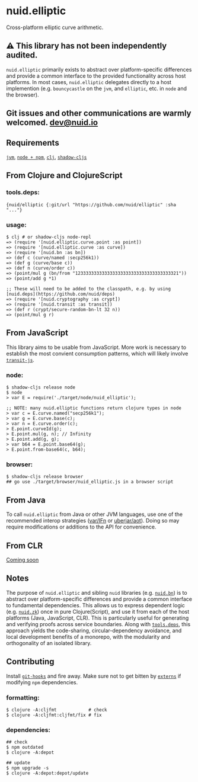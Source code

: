 # nuid.elliptic

Cross-platform elliptic curve arithmetic.

## ⚠️  This library has not been independently audited.

`nuid.elliptic` primarily exists to abstract over platform-specific differences and provide a common interface to the provided functionality across host platforms. In most cases, `nuid.elliptic` delegates directly to a host implemention (e.g. `bouncycastle` on the `jvm`, and `elliptic`, etc. in `node` and the browser).

## Git issues and other communications are warmly welcomed. [dev@nuid.io](mailto:dev@nuid.io)

## Requirements

[`jvm`](https://www.java.com/en/download/), [`node + npm`](https://nodejs.org/en/download/), [`clj`](https://clojure.org/guides/getting_started), [`shadow-cljs`](https://shadow-cljs.github.io/docs/UsersGuide.html#_installation)

## From Clojure and ClojureScript

### tools.deps:

`{nuid/elliptic {:git/url "https://github.com/nuid/elliptic" :sha "..."}`

### usage:

```
$ clj # or shadow-cljs node-repl
=> (require '[nuid.elliptic.curve.point :as point])
=> (require '[nuid.elliptic.curve :as curve])
=> (require '[nuid.bn :as bn])
=> (def c (curve/named :secp256k1))
=> (def g (curve/base c))
=> (def n (curve/order c))
=> (point/mul g (bn/from "123333333333333333333333333333333333321"))
=> (point/add g *1)

;; These will need to be added to the classpath, e.g. by using [nuid.deps](https://github.com/nuid/deps)
=> (require '[nuid.cryptography :as crypt])
=> (require '[nuid.transit :as transit])
=> (def r (crypt/secure-random-bn-lt 32 n))
=> (point/mul g r)
```

## From JavaScript

This library aims to be usable from JavaScript. More work is necessary to establish the most convient consumption patterns, which will likely involve [`transit-js`](https://github.com/cognitect/transit-js).

### node:

```
$ shadow-cljs release node
$ node
> var E = require('./target/node/nuid_elliptic');

;; NOTE: many nuid.elliptic functions return clojure types in node
> var c = E.curve.named("secp256k1");
> var g = E.curve.base(c);
> var n = E.curve.order(c);
> E.point.curveId(g);
> E.point.mul(g, n); // Infinity
> E.point.add(g, g);
> var b64 = E.point.base64(g);
> E.point.from-base64(c, b64);
```

### browser:

```
$ shadow-cljs release browser
## go use ./target/browser/nuid_elliptic.js in a browser script
```

## From Java

To call `nuid.elliptic` from Java or other JVM languages, use one of the recommended interop strategies ([var/IFn](https://clojure.org/reference/java_interop#_calling_clojure_from_java) or [uberjar/aot](https://push-language.hampshire.edu/t/calling-clojure-code-from-java/865)). Doing so may require modifications or additions to the API for convenience.

## From CLR

[Coming soon](https://github.com/bcgit/bc-csharp)

## Notes

The purpose of `nuid.elliptic` and sibling `nuid` libraries (e.g. [`nuid.bn`](https://github.com/nuid/bn)) is to abstract over platform-specific differences and provide a common interface to fundamental dependencies. This allows us to express dependent logic (e.g. [`nuid.zk`](https://github.com/nuid/zk)) once in pure Clojure(Script), and use it from each of the host platforms (Java, JavaScript, CLR). This is particularly useful for generating and verifying proofs across service boundaries. Along with [`tools.deps`](https://clojure.org/guides/deps_and_cli), this approach yields the code-sharing, circular-dependency avoidance, and local development benefits of a monorepo, with the modularity and orthogonality of an isolated library.

## Contributing

Install [`git-hooks`](https://github.com/icefox/git-hooks) and fire away. Make sure not to get bitten by [`externs`](https://clojurescript.org/guides/externs) if modifying `npm` dependencies.

### formatting:

```
$ clojure -A:cljfmt            # check
$ clojure -A:cljfmt:cljfmt/fix # fix
```

### dependencies:

```
## check
$ npm outdated
$ clojure -A:depot

## update
$ npm upgrade -s
$ clojure -A:depot:depot/update
```
